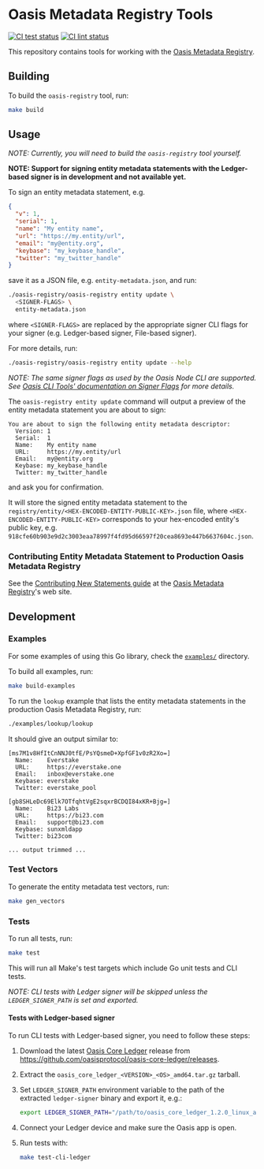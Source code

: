 # Oasis Metadata Registry Tools

[![CI test status][github-ci-tests-badge]][github-ci-tests-link]
[![CI lint status][github-ci-lint-badge]][github-ci-lint-link]

<!-- markdownlint-disable line-length -->
[github-ci-tests-badge]: https://github.com/oasisprotocol/oasis-core-rosetta-gateway/workflows/ci-tests/badge.svg
[github-ci-tests-link]: https://github.com/oasisprotocol/oasis-core-rosetta-gateway/actions?query=workflow:ci-tests+branch:master
[github-ci-lint-badge]: https://github.com/oasisprotocol/oasis-core-rosetta-gateway/workflows/ci-lint/badge.svg
[github-ci-lint-link]: https://github.com/oasisprotocol/oasis-core-rosetta-gateway/actions?query=workflow:ci-lint+branch:master
<!-- markdownlint-enable line-length -->

This repository contains tools for working with the [Oasis Metadata Registry].

[Oasis Metadata Registry]: https://github.com/oasisprotocol/metadata-registry

## Building

To build the `oasis-registry` tool, run:

```sh
make build
```

## Usage

_NOTE: Currently, you will need to build the `oasis-registry` tool yourself._

**NOTE: Support for signing entity metadata statements with the Ledger-based
signer is in development and not available yet.**

To sign an entity metadata statement, e.g.

```json
{
  "v": 1,
  "serial": 1,
  "name": "My entity name",
  "url": "https://my.entity/url",
  "email": "my@entity.org",
  "keybase": "my_keybase_handle",
  "twitter": "my_twitter_handle"
}
```

save it as a JSON file, e.g. `entity-metadata.json`, and run:

```sh
./oasis-registry/oasis-registry entity update \
  <SIGNER-FLAGS> \
  entity-metadata.json
```

where `<SIGNER-FLAGS>` are replaced by the appropriate signer CLI flags for your
signer (e.g. Ledger-based signer, File-based signer).

For more details, run:

```sh
./oasis-registry/oasis-registry entity update --help
```

_NOTE: The same signer flags as used by the Oasis Node CLI are supported.
See [Oasis CLI Tools' documentation on Signer Flags][oasis-cli-flags] for more
details._

The `oasis-registry entity update` command will output a preview of the entity
metadata statement you are about to sign:

```text
You are about to sign the following entity metadata descriptor:
  Version: 1
  Serial:  1
  Name:    My entity name
  URL:     https://my.entity/url
  Email:   my@entity.org
  Keybase: my_keybase_handle
  Twitter: my_twitter_handle
```

and ask you for confirmation.

It will store the signed entity metadata statement to the
`registry/entity/<HEX-ENCODED-ENTITY-PUBLIC-KEY>.json` file, where
`<HEX-ENCODED-ENTITY-PUBLIC-KEY>` corresponds to your hex-encoded entity's
public key, e.g.
`918cfe60b903e9d2c3003eaa78997f4fd95d66597f20cea8693e447b6637604c.json`.

[oasis-cli-flags]:
  https://docs.oasis.dev/general/manage-tokens/oasis-cli-tools/setup#signer-flags

### Contributing Entity Metadata Statement to Production Oasis Metadata Registry

See the [Contributing New Statements guide][contrib-guide] at the
[Oasis Metadata Registry]'s web site.

[contrib-guide]:
  https://github.com/oasisprotocol/metadata-registry#contributing-new-statements

## Development

### Examples

For some examples of using this Go library, check the [`examples/`] directory.

To build all examples, run:

```sh
make build-examples
```

To run the `lookup` example that lists the entity metadata statements in the
production Oasis Metadata Registry, run:

```sh
./examples/lookup/lookup
```

It should give an output similar to:

```text
[ms7M1v8HfItCnNNJ0tfE/PsYQsmeD+XpfGF1v0zR2Xo=]
  Name:    Everstake
  URL:     https://everstake.one
  Email:   inbox@everstake.one
  Keybase: everstake
  Twitter: everstake_pool

[gb8SHLeDc69Elk7OTfqhtVgE2sqxrBCDQI84xKR+Bjg=]
  Name:    Bi23 Labs
  URL:     https://bi23.com
  Email:   support@bi23.com
  Keybase: sunxmldapp
  Twitter: bi23com

... output trimmed ...
```

[`examples/`]: examples/

### Test Vectors

To generate the entity metadata test vectors, run:

```sh
make gen_vectors
```

### Tests

To run all tests, run:

```sh
make test
```

This will run all Make's test targets which include Go unit tests and CLI tests.

_NOTE: CLI tests with Ledger signer will be skipped unless the
`LEDGER_SIGNER_PATH` is set and exported._

#### Tests with Ledger-based signer

To run CLI tests with Ledger-based signer, you need to follow these steps:

1. Download the latest [Oasis Core Ledger] release from
   <https://github.com/oasisprotocol/oasis-core-ledger/releases>.

2. Extract the `oasis_core_ledger_<VERSION>_<OS>_amd64.tar.gz` tarball.

3. Set `LEDGER_SIGNER_PATH` environment variable to the path of the extracted
   `ledger-signer` binary and export it, e.g.:

   ```sh
   export LEDGER_SIGNER_PATH="/path/to/oasis_core_ledger_1.2.0_linux_amd64/ledger-signer"
   ```

4. Connect your Ledger device and make sure the Oasis app is open.

5. Run tests with:

   ```sh
   make test-cli-ledger
   ```

[Oasis Core Ledger]: https://docs.oasis.dev/oasis-core-ledger/
